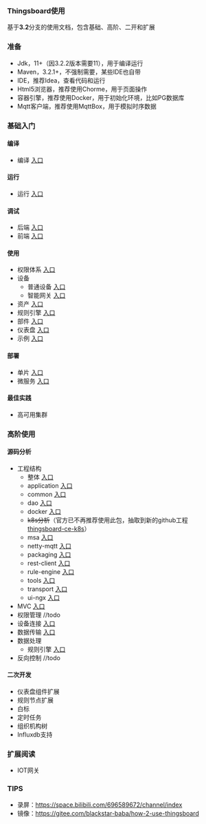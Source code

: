 ### Thingsboard使用
基于**3.2**分支的使用文档，包含基础、高阶、二开和扩展

### 准备
- Jdk，11+（因3.2.2版本需要11），用于编译运行
- Maven，3.2.1+，不强制需要，某些IDE也自带
- IDE，推荐Idea，查看代码和运行
- Html5浏览器，推荐使用Chorme，用于页面操作
- 容器引擎，推荐使用Docker，用于初始化环境，比如PG数据库
- Mqtt客户端，推荐使用MqttBox，用于模拟时序数据

### 基础入门
#### 编译
- 编译 [入口](doc/编译/编译.md)

#### 运行
- 运行 [入口](doc/运行/运行.md)

#### 调试
- 后端 [入口](doc/调试/后端.md)
- 前端 [入口](doc/调试/前端.md)

#### 使用
-  权限体系 [入口](doc/使用/权限体系.md)
-  设备
	-  普通设备  [入口](doc/使用/普通设备.md)
	-  智能网关  [入口](doc/使用/智能网关.md)
-  资产 [入口](doc/使用/资产.md)
-  规则引擎 [入口](doc/使用/规则引擎.md)
-  部件 [入口](doc/使用/部件.md)
-  仪表盘 [入口](doc/使用/仪表盘.md)
-  示例 [入口](doc/使用/示例.md)

#### 部署
- 单片 [入口](doc/部署/单片.md)
- 微服务 [入口](doc/部署/微服务.md)

#### 最佳实践
- 高可用集群

### 高阶使用

#### 源码分析
- 工程结构
  - 整体 [入口](doc/工程/整体.md)
  - application  [入口](doc/工程/application.md)
  - common  [入口](doc/工程/common.md)
  - dao  [入口](doc/工程/dao.md)
  - docker  [入口](doc/工程/docker.md)
  - ~~k8s分析~~（官方已不再推荐使用此包，抽取到新的github工程 [thingsboard-ce-k8s](https://github.com/thingsboard/thingsboard-ce-k8s)）
  - msa  [入口](doc/工程/msa.md)
  - netty-mqtt  [入口](doc/工程/netty-mqtt.md)
  - packaging  [入口](doc/工程/packaging.md)
  - rest-client  [入口](doc/工程/rest-client.md)
  - rule-engine  [入口](doc/工程/rule-engine.md)
  - tools  [入口](doc/工程/tools.md)
  - transport  [入口](doc/工程/transport.md)
  - ui-ngx  [入口](doc/工程/ui-ngx.md)
- MVC [入口](doc/分析/MVC分层.md)
- 权限管理 //todo
- 设备连接 [入口](doc/分析/设备连接.md)
- 数据传输 [入口](doc/分析/数据传输.md)
- 数据处理
  - 规则引擎 [入口](doc/分析/规则引擎.md)
- 反向控制 //todo

#### 二次开发
- 仪表盘组件扩展
- 规则节点扩展
- 白标
- 定时任务
- 组织机构树
- Influxdb支持


### 扩展阅读
- IOT网关


### TIPS

- 录屏：https://space.bilibili.com/696589672/channel/index
- 镜像：https://gitee.com/blackstar-baba/how-2-use-thingsboard







